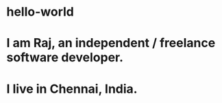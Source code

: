 # hello-world
# I am Raj, an independent / freelance software developer.
# I live in Chennai, India.
